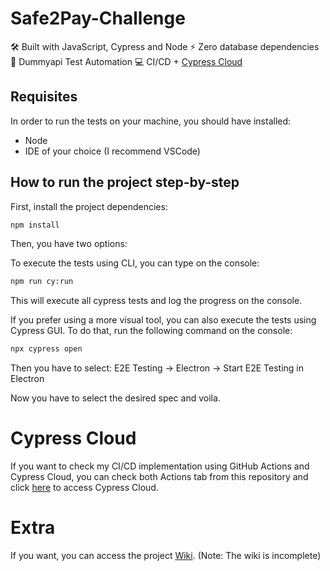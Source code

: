 # Safe2Pay-Challenge
🛠 Built with JavaScript, Cypress and Node
⚡️ Zero database dependencies
🚀 Dummyapi Test Automation
💻 CI/CD + [Cypress Cloud][cypresscloud]



## Requisites

In order to run the tests on your machine, you should have installed:

- Node
- IDE of your choice (I recommend VSCode)

## How to run the project step-by-step

First, install the project dependencies:

```bash
npm install
```

Then, you have two options:

To execute the tests using CLI, you can type on the console:

```bash
npm run cy:run
```
This will execute all cypress tests and log the progress on the console.

If you prefer using a more visual tool, you can also execute the tests using Cypress GUI. To do that, run the following command on the console:

```bash
npx cypress open
```

Then you have to select: E2E Testing -> Electron -> Start E2E Testing in Electron

Now you have to select the desired spec and voila.

# Cypress Cloud

If you want to check my CI/CD implementation using GitHub Actions and Cypress Cloud, you can check both Actions tab from this repository and click [here][cypresscloud] to access Cypress Cloud.

[cypresscloud]: https://cloud.cypress.io/projects/6xuqh4/branches/main/overview


# Extra

If you want, you can access the project [Wiki][wiki]. (Note: The wiki is incomplete)

[wiki]: https://github.com/diegozklein/Safe2Pay-Challenge/wiki
